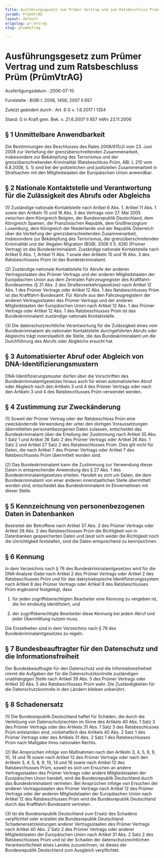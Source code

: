 ```yaml
---
Title: Ausführungsgesetz zum Prümer Vertrag und zum Ratsbeschluss Prüm
jurabk: PrümVtrAG
layout: default
origslug: pr_mvtrag
slug: pruemvtrag

---
```


# Ausführungsgesetz zum Prümer Vertrag und zum Ratsbeschluss Prüm (PrümVtrAG)

Ausfertigungsdatum
:   2006-07-10

Fundstelle
:   BGBl I: 2006, 1458; 2007 II 857

Zuletzt geändert durch
:   Art. 6 G v. 1.6.2017 I 1354

Stand: G in Kraft gem. Bek. v. 21.6.2007 II 857 mWv 23.11.2006


## § 1 Unmittelbare Anwendbarkeit

Die Bestimmungen des Beschlusses des Rates 2008/615/JI vom 23. Juni
2008 zur Vertiefung der grenzüberschreitenden Zusammenarbeit,
insbesondere zur Bekämpfung des Terrorismus und der
grenzüberschreitenden Kriminalität (Ratsbeschluss Prüm, ABl. L 210 vom
6\.8.2008, S. 1) sind bei der polizeilichen und justiziellen
Zusammenarbeit in Strafsachen mit den Mitgliedstaaten der Europäischen
Union anwendbar.


## § 2 Nationale Kontaktstelle und Verantwortung für die Zulässigkeit des Abrufs oder Abgleichs

(1) Zuständige nationale Kontaktstelle nach Artikel 6 Abs. 1, Artikel
11 Abs. 1 sowie den Artikeln 15 und 16 Abs. 3 des Vertrags vom 27. Mai
2005 zwischen dem Königreich Belgien, der Bundesrepublik Deutschland,
dem Königreich Spanien, der Französischen Republik, dem Großherzogtum
Luxemburg, dem Königreich der Niederlande und der Republik Österreich
über die Vertiefung der grenzüberschreitenden Zusammenarbeit,
insbesondere zur Bekämpfung des Terrorismus, der grenzüberschreitenden
Kriminalität und der illegalen Migration (BGBl. 2006 II S. 626)
(Prümer Vertrag) ist das Bundeskriminalamt. Zuständige nationale
Kontaktstelle nach Artikel 6 Abs. 1, Artikel 11 Abs. 1 sowie den
Artikeln 15 und 16 Abs. 3 des Ratsbeschlusses Prüm ist das
Bundeskriminalamt.

(2) Zuständige nationale Kontaktstelle für Abrufe der anderen
Vertragsstaaten des Prümer Vertrags und der anderen Mitgliedstaaten
der Europäischen Union aus dem Zentralen Fahrzeugregister des
Kraftfahrt-Bundesamtes (§ 31 Abs. 2 des Straßenverkehrsgesetzes) nach
Artikel 12 Abs. 1 des Prümer Vertrags oder Artikel 12 Abs. 1 des
Ratsbeschlusses Prüm ist das Kraftfahrt-Bundesamt. Für Abrufe aus den
Fahrzeugregistern der anderen Vertragsstaaten des Prümer Vertrags und
der anderen Mitgliedstaaten der Europäischen Union nach Artikel 12
Abs. 1 des Prümer Vertrags oder Artikel 12 Abs. 1 des Ratsbeschlusses
Prüm ist das Bundeskriminalamt zuständige nationale Kontaktstelle.

(3) Die datenschutzrechtliche Verantwortung für die Zulässigkeit eines
vom Bundeskriminalamt als nationaler Kontaktstelle durchgeführten
Abrufs oder Abgleichs trägt innerstaatlich die Stelle, die das
Bundeskriminalamt um die Durchführung des Abrufs oder Abgleichs
ersucht hat.


## § 3 Automatisierter Abruf oder Abgleich von DNA-Identifizierungsmustern

DNA-Identifizierungsmuster dürfen über die Vorschriften des
Bundeskriminalamtgesetzes hinaus auch für einen automatisierten Abruf
oder Abgleich nach den Artikeln 3 und 4 des Prümer Vertrags oder nach
den Artikeln 3 und 4 des Ratsbeschlusses Prüm verwendet werden.


## § 4 Zustimmung zur Zweckänderung

(1) Soweit der Prümer Vertrag oder der Ratsbeschluss Prüm eine
zweckändernde Verwendung der unter den dortigen Voraussetzungen
übermittelten personenbezogenen Daten zulassen, entscheidet das
Bundeskriminalamt über die Erteilung der Zustimmung nach Artikel 35
Abs. 1 Satz 1 und Artikel 36 Satz 2 des Prümer Vertrags oder Artikel
26 Abs. 1 Satz 2 und Artikel 27 Satz 2 des Ratsbeschlusses Prüm. Dies
gilt nicht für Daten, die nach Artikel 7 des Prümer Vertrags oder
Artikel 7 des Ratsbeschlusses Prüm übermittelt worden sind.

(2) Das Bundeskriminalamt kann die Zustimmung zur Verwendung dieser
Daten in entsprechender Anwendung des § 27 Abs. 1 des
Bundeskriminalamtgesetzes erteilen. Handelt es sich um Daten, die dem
Bundeskriminalamt von einer anderen innerstaatlichen Stelle
übermittelt worden sind, entscheidet das Bundeskriminalamt im
Einvernehmen mit dieser Stelle.


## § 5 Kennzeichnung von personenbezogenen Daten in Datenbanken

Bestreitet der Betroffene nach Artikel 37 Abs. 2 des Prümer Vertrags
oder Artikel 28 Abs. 2 des Ratsbeschlusses Prüm die Richtigkeit von in
Datenbanken gespeicherten Daten und lässt sich weder die Richtigkeit
noch die Unrichtigkeit feststellen, sind die Daten entsprechend zu
kennzeichnen.


## § 6 Kennung

In dem Verzeichnis nach § 78 des Bundeskriminalamtgesetzes wird für
die DNA-Analyse-Datei nach Artikel 2 des Prümer Vertrags oder Artikel
2 des Ratsbeschlusses Prüm und für das daktyloskopische
Identifizierungssystem nach Artikel 8 des Prümer Vertrags oder Artikel
8 des Ratsbeschlusses Prüm ergänzend festgelegt, dass

1.  für jeden zugriffsberechtigten Bearbeiter eine Kennung zu vergeben
    ist, die ihn eindeutig identifiziert, und


2.  der zugriffsberechtigte Bearbeiter diese Kennung bei jedem Abruf und
    jeder Übermittlung nutzen muss.



Die Einzelheiten sind in dem Verzeichnis nach § 78 des
Bundeskriminalamtgesetzes zu regeln.


## § 7 Bundesbeauftragter für den Datenschutz und die Informationsfreiheit

Der Bundesbeauftragte für den Datenschutz und die Informationsfreiheit
nimmt die Aufgaben der für die Datenschutzkontrolle zuständigen
unabhängigen Stelle nach Artikel 39 Abs. 5 des Prümer Vertrags oder
Artikel 30 Abs. 5 des Ratsbeschlusses Prüm wahr. Die Zuständigkeiten
für die Datenschutzkontrolle in den Ländern bleiben unberührt.


## § 8 Schadenersatz

(1) Die Bundesrepublik Deutschland haftet für Schäden, die durch die
Verletzung von Datenschutzrechten im Sinne des Artikels 40 Abs. 1 Satz
3 des Prümer Vertrags oder des Artikels 31 Abs. 1 Satz 3 des
Ratsbeschlusses Prüm entstanden sind, vorbehaltlich des Artikels 40
Abs. 2 Satz 1 des Prümer Vertrags oder des Artikels 31 Abs. 2 Satz 1
des Ratsbeschlusses Prüm nach Maßgabe ihres nationalen Rechts.

(2) Bei Ansprüchen infolge von Maßnahmen nach den Artikeln 3, 4, 5, 8,
9, 10, 14 und 16 sowie nach Artikel 12 des Prümer Vertrags oder nach
den Artikeln 3, 4, 5, 8, 9, 10, 14 und 16 sowie nach Artikel 12 des
Ratsbeschlusses Prüm, soweit es sich um Ersuchen an andere
Vertragsstaaten des Prümer Vertrags oder andere Mitgliedstaaten der
Europäischen Union handelt, wird die Bundesrepublik Deutschland durch
das Bundeskriminalamt vertreten. Bei Ansprüchen infolge von Ersuchen
der anderen Vertragsstaaten des Prümer Vertrags nach Artikel 12 des
Prümer Vertrags oder der anderen Mitgliedstaaten der Europäischen
Union nach Artikel 12 des Ratsbeschlusses Prüm wird die Bundesrepublik
Deutschland durch das Kraftfahrt-Bundesamt vertreten.

(3) Ist die Bundesrepublik Deutschland zum Ersatz des Schadens
verpflichtet oder erstattet die Bundesrepublik Deutschland
Schadenersatzleistungen anderer Vertragsstaaten des Prümer Vertrags
nach Artikel 40 Abs. 2 Satz 2 des Prümer Vertrags oder anderer
Mitgliedstaaten der Europäischen Union nach Artikel 31 Abs. 2 Satz 2
des Ratsbeschlusses Prüm und ist der Schaden der
datenschutzrechtlichen Verantwortlichkeit eines Landes zuzurechnen,
ist dieses der Bundesrepublik Deutschland zum Ausgleich verpflichtet.

